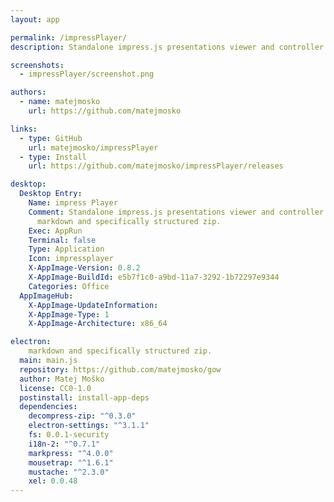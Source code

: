 ```yaml
---
layout: app

permalink: /impressPlayer/
description: Standalone impress.js presentations viewer and controller. Accepts html, markdown and specifically structured zip.

screenshots:
  - impressPlayer/screenshot.png

authors:
  - name: matejmosko
    url: https://github.com/matejmosko

links:
  - type: GitHub
    url: matejmosko/impressPlayer
  - type: Install
    url: https://github.com/matejmosko/impressPlayer/releases

desktop:
  Desktop Entry:
    Name: impress Player
    Comment: Standalone impress.js presentations viewer and controller. Accepts html,
      markdown and specifically structured zip.
    Exec: AppRun
    Terminal: false
    Type: Application
    Icon: impressplayer
    X-AppImage-Version: 0.8.2
    X-AppImage-BuildId: e5b7f1c0-a9bd-11a7-3292-1b72297e9344
    Categories: Office
  AppImageHub:
    X-AppImage-UpdateInformation: 
    X-AppImage-Type: 1
    X-AppImage-Architecture: x86_64

electron:
    markdown and specifically structured zip.
  main: main.js
  repository: https://github.com/matejmosko/gow
  author: Matej Moško
  license: CC0-1.0
  postinstall: install-app-deps
  dependencies:
    decompress-zip: "^0.3.0"
    electron-settings: "^3.1.1"
    fs: 0.0.1-security
    i18n-2: "^0.7.1"
    markpress: "^4.0.0"
    mousetrap: "^1.6.1"
    mustache: "^2.3.0"
    xel: 0.0.48
---
```

